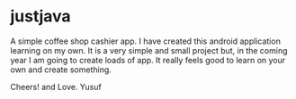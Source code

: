 # justjava
A simple coffee shop cashier app.
I have created this android application learning on my own. It is a very simple and small project but,
in the coming year I am going to create loads of app. It really feels good to learn on your own and create something.

Cheers! and Love.
Yusuf
